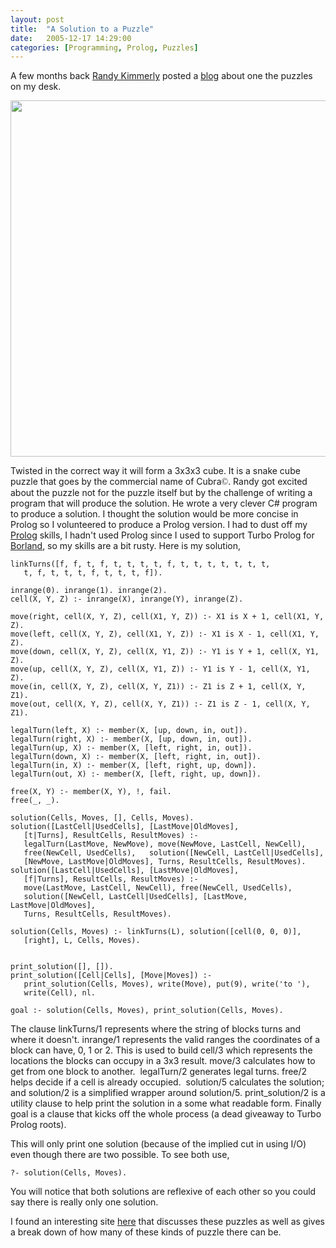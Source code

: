 ```yaml
---
layout: post
title:  "A Solution to a Puzzle"
date:   2005-12-17 14:29:00
categories: [Programming, Prolog, Puzzles]
---
```


<p>A few months back <a href="http://www.winethirty.com/default.aspx">Randy
Kimmerly</a> posted a <a href="http://www.winethirty.com/blog.aspx?id=146">blog</a>
about one the puzzles on my desk. </p>
<img src="http://www.winethirty.com/images/cube_puzzle.jpg" width="570px">
<p>Twisted in the correct way it will form a 3x3x3 cube. It is a snake cube
puzzle that goes by the commercial name of Cubra<font face="Times New Roman">©</font>.
Randy got excited about the puzzle not for the puzzle itself but by the
challenge of writing a program that will produce the solution. He wrote a very
clever C# program to produce a solution. I thought the solution would be more
concise in Prolog so I volunteered to produce a Prolog version. I had to dust off my <a href="http://en.wikipedia.org/wiki/Prolog">
Prolog</a> skills, I hadn't used Prolog since I used to support Turbo Prolog for
<a href="http://www.borland.com">Borland</a>, so my skills are a bit rusty. Here is my solution,</p>

```
linkTurns([f, f, t, f, t, t, t, t, f, t, t, t, t, t, t, t,
   t, f, t, t, t, f, t, t, t, f]).

inrange(0). inrange(1). inrange(2).
cell(X, Y, Z) :- inrange(X), inrange(Y), inrange(Z).

move(right, cell(X, Y, Z), cell(X1, Y, Z)) :- X1 is X + 1, cell(X1, Y, Z).
move(left, cell(X, Y, Z), cell(X1, Y, Z)) :- X1 is X - 1, cell(X1, Y, Z).
move(down, cell(X, Y, Z), cell(X, Y1, Z)) :- Y1 is Y + 1, cell(X, Y1, Z).
move(up, cell(X, Y, Z), cell(X, Y1, Z)) :- Y1 is Y - 1, cell(X, Y1, Z).
move(in, cell(X, Y, Z), cell(X, Y, Z1)) :- Z1 is Z + 1, cell(X, Y, Z1).
move(out, cell(X, Y, Z), cell(X, Y, Z1)) :- Z1 is Z - 1, cell(X, Y, Z1).

legalTurn(left, X) :- member(X, [up, down, in, out]).
legalTurn(right, X) :- member(X, [up, down, in, out]).
legalTurn(up, X) :- member(X, [left, right, in, out]).
legalTurn(down, X) :- member(X, [left, right, in, out]).
legalTurn(in, X) :- member(X, [left, right, up, down]).
legalTurn(out, X) :- member(X, [left, right, up, down]).

free(X, Y) :- member(X, Y), !, fail.
free(_, _).

solution(Cells, Moves, [], Cells, Moves).
solution([LastCell|UsedCells], [LastMove|OldMoves],
   [t|Turns], ResultCells, ResultMoves) :-
   legalTurn(LastMove, NewMove), move(NewMove, LastCell, NewCell),
   free(NewCell, UsedCells),   solution([NewCell, LastCell|UsedCells],
   [NewMove, LastMove|OldMoves], Turns, ResultCells, ResultMoves).
solution([LastCell|UsedCells], [LastMove|OldMoves],
   [f|Turns], ResultCells, ResultMoves) :-
   move(LastMove, LastCell, NewCell), free(NewCell, UsedCells),
   solution([NewCell, LastCell|UsedCells], [LastMove, LastMove|OldMoves],
   Turns, ResultCells, ResultMoves).

solution(Cells, Moves) :- linkTurns(L), solution([cell(0, 0, 0)],
   [right], L, Cells, Moves).


print_solution([], []).
print_solution([Cell|Cells], [Move|Moves]) :-
   print_solution(Cells, Moves), write(Move), put(9), write('to '),
   write(Cell), nl.

goal :- solution(Cells, Moves), print_solution(Cells, Moves).
```

<p>The clause <span class="code">linkTurns/1</span> represents where the string
of blocks turns and where it doesn't. <span class="code">inrange/1</span>
represents the valid ranges the coordinates of a block can have, 0, 1 or 2. This
is used to build <span class="code">cell/3</span> which represents the locations
the blocks can occupy in a 3x3 result. <span class="code">move/3</span>
calculates how to get from one block to another.&nbsp; <span class="code">
legalTurn/2</span> generates legal turns. <span class="code">free/2</span> helps
decide if a cell is already occupied.&nbsp; <span class="code">solution/5</span>
calculates the solution; and <span class="code">solution/2</span> is a
simplified wrapper around<span class="code"> solution/5</span>. <span class="code">
print_solution/2</span> is a utility clause to help print the solution in a some
what readable form. Finally <span class="code">goal</span> is a clause that
kicks off the whole process (a dead giveaway to Turbo Prolog roots).
</p><p>This will only print one solution (because of the implied cut in using I/O) even though there are two possible. To see
both use,</p><p>
</p>

```
?- solution(Cells, Moves).
```

<p>You will notice that both solutions are reflexive of each other so you could
say there is really only one solution.</p>
<p>I found an interesting site
<a href="http://www.geocities.com/jaapsch/puzzles/snakecube.htm">here</a> that
discusses these puzzles as well as gives a break down of how many of these kinds
of puzzle there can be.</p>
